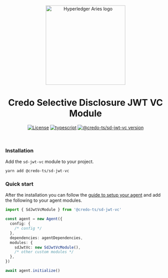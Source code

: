 <p align="center">
  <br />
  <img
    alt="Hyperledger Aries logo"
    src="https://raw.githubusercontent.com/openwallet-foundation/credo-ts/aa31131825e3331dc93694bc58414d955dcb1129/images/aries-logo.png"
    height="250px"
  />
</p>
<h1 align="center"><b>Credo Selective Disclosure JWT VC Module</b></h1>
<p align="center">
  <a
    href="https://raw.githubusercontent.com/openwallet-foundation/credo-ts/main/LICENSE"
    ><img
      alt="License"
      src="https://img.shields.io/badge/License-Apache%202.0-blue.svg"
  /></a>
  <a href="https://www.typescriptlang.org/"
    ><img
      alt="typescript"
      src="https://img.shields.io/badge/%3C%2F%3E-TypeScript-%230074c1.svg"
  /></a>
    <a href="https://www.npmjs.com/package/@credo-ts/sd-jwt-vc"
    ><img
      alt="@credo-ts/sd-jwt-vc version"
      src="https://img.shields.io/npm/v/@credo-ts/sd-jwt-vc"
  /></a>
</p>
<br />

### Installation

Add the `sd-jwt-vc` module to your project.

```sh
yarn add @credo-ts/sd-jwt-vc
```

### Quick start

After the installation you can follow the [guide to setup your agent](https://credo.js.org/guides/0.4/getting-started/set-up) and add the following to your agent modules.

```ts
import { SdJwtVcModule } from '@credo-ts/sd-jwt-vc'

const agent = new Agent({
  config: {
    /* config */
  },
  dependencies: agentDependencies,
  modules: {
    sdJwtVc: new SdJwtVcModule(),
    /* other custom modules */
  },
})

await agent.initialize()
```
